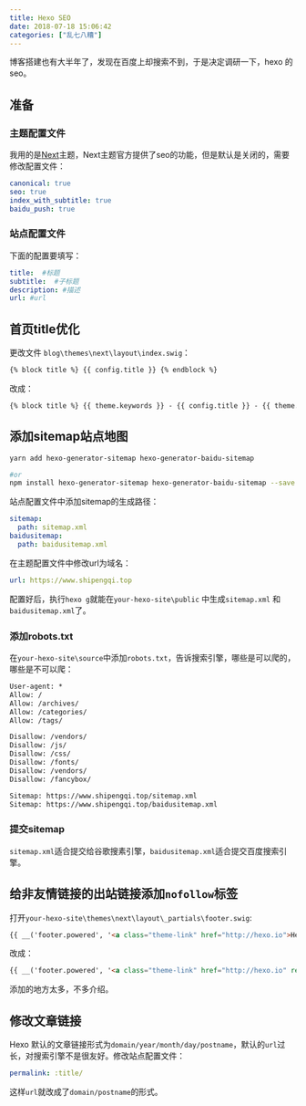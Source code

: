 ```yaml
---
title: Hexo SEO
date: 2018-07-18 15:06:42
categories: ["乱七八糟"]
---
```


博客搭建也有大半年了，发现在百度上却搜索不到，于是决定调研一下，hexo 的seo。

<!-- more -->

## 准备

### 主题配置文件
我用的是[Next](http://theme-next.iissnan.com/)主题，Next主题官方提供了seo的功能，但是默认是关闭的，需要修改配置文件：
```yml
canonical: true
seo: true
index_with_subtitle: true
baidu_push: true
```
### 站点配置文件
下面的配置要填写：
```yml
title:  #标题
subtitle:  #子标题
description: #描述
url: #url
```

## 首页title优化
更改文件 `blog\themes\next\layout\index.swig`：
```html
{% block title %} {{ config.title }} {% endblock %}
```

改成：
```html
{% block title %} {{ theme.keywords }} - {{ config.title }} - {{ theme.description }} {% endblock %}
```

## 添加sitemap站点地图
```bash
yarn add hexo-generator-sitemap hexo-generator-baidu-sitemap

#or
npm install hexo-generator-sitemap hexo-generator-baidu-sitemap --save
```

站点配置文件中添加sitemap的生成路径：
```yml
sitemap:
  path: sitemap.xml
baidusitemap:
  path: baidusitemap.xml
```

在主题配置文件中修改url为域名：
```yml
url: https://www.shipengqi.top
```

配置好后，执行`hexo g`就能在`your-hexo-site\public` 中生成`sitemap.xml` 和 `baidusitemap.xml`了。

### 添加robots.txt
在`your-hexo-site\source`中添加`robots.txt`，告诉搜索引擎，哪些是可以爬的，哪些是不可以爬：
```txt
User-agent: *
Allow: /
Allow: /archives/
Allow: /categories/
Allow: /tags/

Disallow: /vendors/
Disallow: /js/
Disallow: /css/
Disallow: /fonts/
Disallow: /vendors/
Disallow: /fancybox/

Sitemap: https://www.shipengqi.top/sitemap.xml
Sitemap: https://www.shipengqi.top/baidusitemap.xml
```

### 提交sitemap
`sitemap.xml`适合提交给谷歌搜素引擎，`baidusitemap.xml`适合提交百度搜索引擎。

## 给非友情链接的出站链接添加`nofollow`标签
打开`your-hexo-site\themes\next\layout\_partials\footer.swig`:
```html
{{ __('footer.powered', '<a class="theme-link" href="http://hexo.io">Hexo</a>') }}
```
改成：
```html
{{ __('footer.powered', '<a class="theme-link" href="http://hexo.io" rel="external nofollow">Hexo</a>') }}
```

添加的地方太多，不多介绍。

## 修改文章链接
Hexo 默认的文章链接形式为`domain/year/month/day/postname`，默认的`url`过长，对搜索引擎不是很友好。修改站点配置文件：
```yml
permalink: :title/
```
这样`url`就改成了`domain/postname`的形式。
